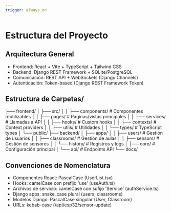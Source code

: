 ```yaml
---
trigger: always_on
---
```


# Estructura del Proyecto

## Arquitectura General
- Frontend: React + Vite + TypeScript + Tailwind CSS
- Backend: Django REST Framework + SQLite/PostgreSQL
- Comunicación: REST API + WebSockets (Django Channels)
- Autenticación: Token-based (Django REST Framework Token)

## Estructura de Carpetas/
├── frontend/
│   ├── src/
│   │   ├── components/     # Componentes reutilizables
│   │   ├── pages/         # Páginas/vistas principales
│   │   ├── services/      # Llamadas a API
│   │   ├── hooks/         # Custom hooks
│   │   ├── contexts/      # Context providers
│   │   ├── utils/         # Utilidades
│   │   └── types/         # TypeScript types
│   └── public/
├── backend/
│   ├── apps/
│   │   ├── users/         # Gestión de usuarios
│   │   ├── classrooms/    # Gestión de aulas
│   │   ├── sensors/       # Gestión de sensores
│   │   └── history/       # Registros y logs
│   ├── core/              # Configuración principal
│   └── api/               # Endpoints API
└── docs/

## Convenciones de Nomenclatura
- Componentes React: PascalCase (UserList.tsx)
- Hooks: camelCase con prefijo 'use' (useAuth.ts)
- Archivos de servicio: camelCase con sufijo 'Service' (authService.ts)
- Django apps: snake_case plural (users, classrooms)
- Modelos Django: PascalCase singular (User, Classroom)
- URLs: kebab-case (/api/esp32/sensor-update)